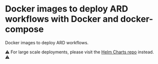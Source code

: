 # Docker images to deploy ARD workflows with Docker and docker-compose

Docker images to deploy ARD workflows.

:warning: For large scale deployments, please visit the [Helm Charts repo](https://github.com/SatelliteApplicationsCatapult/helm-charts) instead. :warning:
